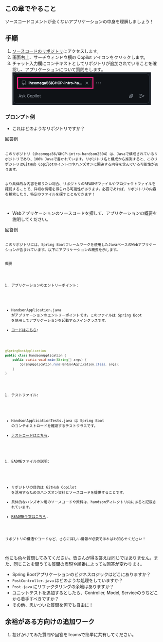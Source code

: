 ## この章でやること

ソースコードコメントが全くないアプリケーションの中身を理解しましょう！

## 手順

1. [ソースコードのリポジトリ](https://github.com/ihcomega56/GHCP-intro-handson2504)にアクセスします。
1. 画面右上、サーチウィンドウ横の Copilot アイコンをクリックします。
1. チャット入力欄にコンテキストとしてリポジトリが追加されていることを確認し、アプリケーションについて質問をします。
    ![copilot-attatchment](images/1-copilot-attatchment.png)

### プロンプト例

- これはどのようなリポジトリですか？

<summary>回答例</summary>
<pre>
<code>
このリポジトリ（ihcomega56/GHCP-intro-handson2504）は、Javaで構成されているリポジトリであり、100% Javaで書かれています。リポジトリ名と構成から推測すると、このリポジトリはGitHub Copilotのイントロやハンズオンに関連する内容を含んでいる可能性があります。

より具体的な内容を知りたい場合、リポジトリのREADMEファイルやプロジェクトファイルを確認することで、詳細な情報を得られる可能性があります。必要であれば、リポジトリの内容を検索したり、特定のファイルを探すこともできます！
</code>
</pre>
</details>

- Webアプリケーションのソースコードを探して、アプリケーションの概要を説明してください。

<summary>回答例</summary>
<pre>
<code>
このリポジトリには、Spring Bootフレームワークを使用したJavaベースのWebアプリケーションが含まれています。以下にアプリケーションの概要を示します。

概要

1. アプリケーションのエントリーポイント:

- HandsonApplication.java がアプリケーションのエントリーポイントです。このファイルは Spring Boot を使用してアプリケーションを起動するメインクラスです。
- [コードはこちら](https://github.com/ihcomega56/GHCP-intro-handson2504/blob/6867eb16be9db5605a877b300be74859e1d847d2/handson/src/main/java/com/example/handson/HandsonApplication.java):
```java
@SpringBootApplication
public class HandsonApplication {
    public static void main(String[] args) {
        SpringApplication.run(HandsonApplication.class, args);
    }
}
```

1. テストファイル:

- HandsonApplicationTests.java は Spring Boot のコンテキストロードを確認するテストクラスです。
- [テストコードはこちら](https://github.com/ihcomega56/GHCP-intro-handson2504/blob/6867eb16be9db5605a877b300be74859e1d847d2/handson/src/test/java/com/example/handson/HandsonApplicationTests.java).

1. EADMEファイルの説明:

- リポジトリの目的は GitHub Copilot を活用するためのハンズオン資料とソースコードを提供することです。
- 具体的なハンズオン用のソースコードや資料は、handsonディレクトリ内にあると記載されています。
- [README全文はこちら](https://github.com/ihcomega56/GHCP-intro-handson2504/blob/6867eb16be9db5605a877b300be74859e1d847d2/README.md).

リポジトリの構造やコードなど、さらに詳しい情報が必要であればお知らせください！
</code>
</pre>
</details>

他にも色々質問してみてください。皆さんが得る答えは同じではありません。また、同じことを問うても質問の表現や順番によっても回答が変わります。

- Spring Bootアプリケーションのビジネスロジックはどこにありますか？
- `PostController.java` はどのような処理をしていますか？
- `Post.java` にリファクタリングの余地はありますか？
- ユニットテストを追加するとしたら、Controller, Model, Serviceのうちどこから着手すべきですか？
- その他、思いついた質問を何でも自由に！

## 余裕がある方向けの追加ワーク

1. 投げかけてみた質問や回答をTeamsで簡単に共有してください。